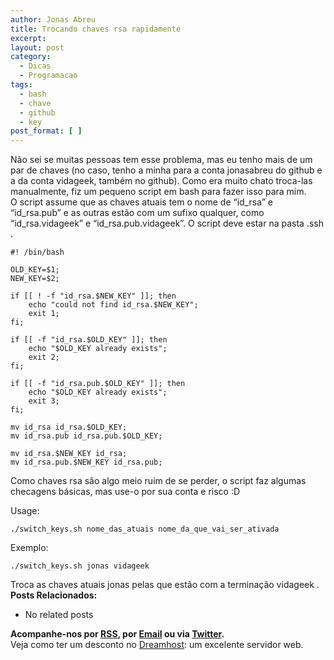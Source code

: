 ```yaml
---
author: Jonas Abreu
title: Trocando chaves rsa rapidamente
excerpt:
layout: post
category:
  - Dicas
  - Programacao
tags:
  - bash
  - chave
  - github
  - key
post_format: [ ]
---
```

Não sei se muitas pessoas tem esse problema, mas eu tenho mais de um par de chaves (no caso, tenho a minha para a conta jonasabreu do github e a da conta vidageek, também no github). Como era muito chato troca-las manualmente, fiz um pequeno script em bash para fazer isso para mim.  
O script assume que as chaves atuais tem o nome de “id\_rsa” e “id\_rsa.pub” e as outras estão com um sufixo qualquer, como “id\_rsa.vidageek” e “id\_rsa.pub.vidageek”. O script deve estar na pasta .ssh .

    
    #! /bin/bash
    
    OLD_KEY=$1;
    NEW_KEY=$2;
    
    if [[ ! -f "id_rsa.$NEW_KEY" ]]; then
    	echo "could not find id_rsa.$NEW_KEY";
    	exit 1;
    fi;
    
    if [[ -f "id_rsa.$OLD_KEY" ]]; then
    	echo "$OLD_KEY already exists";
    	exit 2;
    fi;
    
    if [[ -f "id_rsa.pub.$OLD_KEY" ]]; then
    	echo "$OLD_KEY already exists";
    	exit 3;
    fi;
    
    mv id_rsa id_rsa.$OLD_KEY;
    mv id_rsa.pub id_rsa.pub.$OLD_KEY;
    
    mv id_rsa.$NEW_KEY id_rsa;
    mv id_rsa.pub.$NEW_KEY id_rsa.pub;
    
    

Como chaves rsa são algo meio ruim de se perder, o script faz algumas checagens básicas, mas use-o por sua conta e risco :D

Usage:

    ./switch_keys.sh nome_das_atuais nome_da_que_vai_ser_ativada
    

Exemplo:

    ./switch_keys.sh jonas vidageek
    

Troca as chaves atuais jonas pelas que estão com a terminação vidageek . 
**Posts Relacionados:** 
*   No related posts









**Acompanhe-nos por [ RSS][2], por [Email][3] ou via [Twitter][4].**  
Veja como ter um desconto no [Dreamhost][5]: um excelente servidor web.

 [1]: https://twitter.com/share
 [2]: http://feeds.feedburner.com/VidaGeek
 [3]: http://feedburner.google.com/fb/a/mailverify?uri=VidaGeek&loc=pt_BR
 [4]: http://twitter.com/blogvidageek
 [5]: http://vidageek.net/dreamhost/
